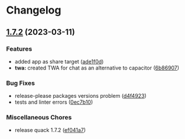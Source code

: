 # Changelog

## [1.7.2](https://github.com/codecat-io/chat/compare/@quack/server-v1.7.1...@quack/server-v1.7.2) (2023-03-11)


### Features

* added app as share target ([ade1f0d](https://github.com/codecat-io/chat/commit/ade1f0d8f243d9709acf036b6238bbb1db794a87))
* **twa:** created TWA for chat as an alternative to capacitor ([6b86907](https://github.com/codecat-io/chat/commit/6b86907bdf14f3099085e96e6ebf7c2a8fb45cad))


### Bug Fixes

* release-please packages versions problem ([d4f4923](https://github.com/codecat-io/chat/commit/d4f4923d576d7777ff08bdc43c628aecc4a0d33f))
* tests and linter errors ([0ec7b10](https://github.com/codecat-io/chat/commit/0ec7b10af2c5bd2c1551311a15970b5ffc7c4649))


### Miscellaneous Chores

* release quack 1.7.2 ([ef041a7](https://github.com/codecat-io/chat/commit/ef041a76e5429c43ba1518d35a1b1842ac6fe532))
